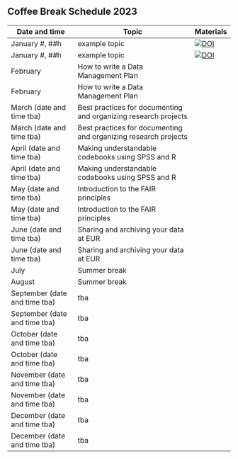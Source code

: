 ## Coffee Break Schedule 2023

| Date and time | Topic | Materials |
| --- | --- | --- |
| January #, ##h | example topic | [![DOI](https://zenodo.org/badge/DOI/10.5281/zenodo.7319415.svg)](https://doi.org/10.5281/zenodo.7319415) |
| January #, ##h | example topic | [![DOI](https://zenodo.org/badge/DOI/10.5281/zenodo.7319415.svg)](https://doi.org/10.5281/zenodo.7319415) |
| February | How to write a Data Management Plan | |
| February | How to write a Data Management Plan | |
| March (date and time tba) | Best practices for documenting and organizing research projects | |
| March (date and time tba) | Best practices for documenting and organizing research projects | |
| April (date and time tba) | Making understandable codebooks using SPSS and R | |
| April (date and time tba) | Making understandable codebooks using SPSS and R | |
| May (date and time tba) | Introduction to the FAIR principles | |
| May (date and time tba) | Introduction to the FAIR principles  | |
| June (date and time tba) | Sharing and archiving your data at EUR  | |
| June (date and time tba) | Sharing and archiving your data at EUR  | |
| July  | Summer break | |
| August  | Summer break | |
| September (date and time tba) | tba | |
| September (date and time tba) | tba | |
| October (date and time tba) | tba | |
| October (date and time tba) | tba | |
| November (date and time tba) | tba | |
| November (date and time tba) | tba | |
| December (date and time tba) | tba | |
| December (date and time tba) | tba | |
